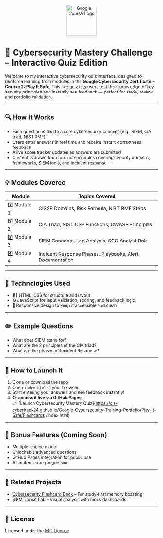 <p align="center">
  <img src="https://upload.wikimedia.org/wikipedia/commons/2/2f/Google_2015_logo.svg" alt="Google Course Logo" width="100"/>
</p>

# 🧪 Cybersecurity Mastery Challenge – Interactive Quiz Edition

Welcome to my interactive cybersecurity quiz interface, designed to reinforce learning from modules in the **Google Cybersecurity Certificate – Course 2: Play It Safe**. This live quiz lets users test their knowledge of key security principles and instantly see feedback — perfect for study, review, and portfolio validation.

---

## 🔍 How It Works

- Each question is tied to a core cybersecurity concept (e.g., SIEM, CIA triad, NIST RMF)
- Users enter answers in real time and receive instant correctness feedback
- A live score tracker updates as answers are submitted
- Content is drawn from four core modules covering security domains, frameworks, SIEM tools, and incident response

---

## 💡 Modules Covered

| Module | Topics Covered                                              |
|--------|-------------------------------------------------------------|
| 1️⃣ Module 1 | CISSP Domains, Risk Formula, NIST RMF Steps            |
| 2️⃣ Module 2 | CIA Triad, NIST CSF Functions, OWASP Principles        |
| 3️⃣ Module 3 | SIEM Concepts, Log Analysis, SOC Analyst Role         |
| 4️⃣ Module 4 | Incident Response Phases, Playbooks, Alert Documentation |

---

## 🎯 Technologies Used

- 🧑‍💻 HTML, CSS for structure and layout  
- ⚙️ JavaScript for input validation, scoring, and feedback logic  
- 🎨 Responsive design to keep it accessible and clean

---

## ✏️ Example Questions

- What does SIEM stand for?  
- What are the 3 principles of the CIA triad?  
- What are the phases of Incident Response?

---

## 🚀 How to Launch It

1. Clone or download the repo  
2. Open `index.html` in your browser  
3. Start entering your answers and see feedback instantly!  
4. **Or access it live via GitHub Pages:**  
👉 [Launch Cybersecurity Mastery Quiz](https://cja-cyberhack24.github.io/Google-Cybersecurity-Training-Portfolio/Play-It-Safe/Flashcards
/index.html)



---

## 💬 Bonus Features (Coming Soon)

- Multiple-choice mode  
- Unlockable advanced questions  
- GitHub Pages integration for public use  
- Animated score progression

---

## 🧠 Related Projects

- [Cybersecurity Flashcard Deck](https://cja-cyberhack24.github.io/Google-Cybersecurity-Training-Portfolio/Foundations-of-Cybersecurity/Flashcards/index.html) – For study-first memory boosting  
- [SIEM Threat Lab](../SIEM-Dashboard-Showcase) – Visual analysis with mock dashboards

---

## 📜 License

Licensed under the [MIT License](https://opensource.org/licenses/MIT)

